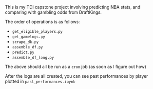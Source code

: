 This is my TDI capstone project involving predicting NBA stats, and comparing with gambling odds from DraftKings.

The order of operations is as follows:

- `get_eligible_players.py`
- `get_gamelogs.py`
- `scrape_dk.py`
- `assemble_df.py`
- `predict.py`
- `assemble_df_long.py`

The above should all be run as a `cron` job (as soon as I figure out how)

After the logs are all created, you can see past performances by player plotted in `past_performances.ipynb`